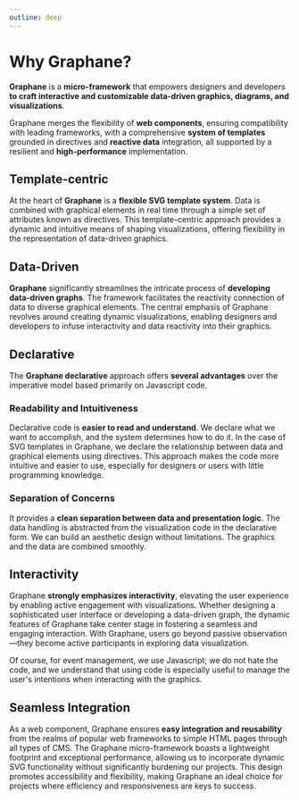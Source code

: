 ```yaml
---
outline: deep
---
```


# Why Graphane?

**Graphane** is a **micro-framework** that empowers designers and developers **to craft interactive
and customizable data-driven graphics, diagrams, and visualizations**.

Graphane merges the flexibility of **web components**, ensuring compatibility with leading
frameworks, with a comprehensive **system of templates** grounded in directives and **reactive 
data** integration, all supported by a resilient and **high-performance** implementation.

## Template-centric

At the heart of **Graphane** is a **flexible SVG template system**. Data is combined with graphical
elements in real time through a simple set of attributes known as directives. This template-centric
approach provides a dynamic and intuitive means of shaping visualizations, offering flexibility in
the representation of data-driven graphics.

## Data-Driven

**Graphane** significantly streamlines the intricate process of **developing data-driven graphs**.
The framework facilitates the reactivity connection of data to diverse graphical elements. The
central emphasis of Graphane revolves around creating dynamic visualizations, enabling designers and
developers to infuse interactivity and data reactivity into their graphics.

## Declarative

The **Graphane declarative** approach offers **several advantages** over the imperative model based
primarily on Javascript code.

### Readability and Intuitiveness

Declarative code is **easier to read and understand**. We declare what we want to accomplish, and
the system determines how to do it. In the case of SVG templates in Graphane, we declare the
relationship between data and graphical elements using directives. This approach makes the code more
intuitive and easier to use, especially for designers or users with little programming knowledge.

### Separation of Concerns

It provides a **clean separation between data and presentation logic**. The data handling is
abstracted from the visualization code in the declarative form. We can build an aesthetic design
without limitations. The graphics and the data are combined smoothly.

## Interactivity

Graphane **strongly emphasizes interactivity**, elevating the user experience by enabling active
engagement with visualizations. Whether designing a sophisticated user interface or developing a
data-driven graph, the dynamic features of Graphane take center stage in fostering a seamless and
engaging interaction. With Graphane, users go beyond passive observation—they become active
participants in exploring data visualization.

Of course, for event management, we use Javascript; we do not hate the code, and we understand that
using code is especially useful to manage the user's intentions when interacting with the graphics.

## Seamless Integration

As a web component, Graphane ensures **easy integration and reusability** from the realms of popular
web frameworks to simple HTML pages through all types of CMS. The Graphane micro-framework boasts a
lightweight footprint and exceptional performance, allowing us to incorporate dynamic SVG
functionality without significantly burdening our projects. This design promotes accessibility and
flexibility, making Graphane an ideal choice for projects where efficiency and responsiveness are
keys to success.

